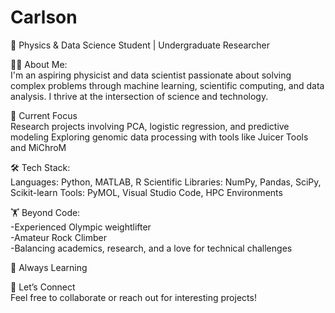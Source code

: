 # Carlson
🚀 Physics & Data Science Student | Undergraduate Researcher   

👩‍💻 About Me:   
I'm an aspiring physicist and data scientist passionate about solving complex problems through machine learning, scientific computing, and data analysis. I thrive at the intersection of science and technology.
  
🔬 Current Focus  
  Research projects involving PCA, logistic regression, and predictive modeling
  Exploring genomic data processing with tools like Juicer Tools and MiChroM
  
🛠 Tech Stack:  
  Languages: Python, MATLAB, R
  Scientific Libraries: NumPy, Pandas, SciPy, Scikit-learn
  Tools: PyMOL, Visual Studio Code, HPC Environments

  🏋️ Beyond Code:   
     -Experienced Olympic weightlifter  
     -Amateur Rock Climber  
     -Balancing academics, research, and a love for technical challenges  

🌱 Always Learning  

🔗 Let’s Connect  
Feel free to collaborate or reach out for interesting projects!
